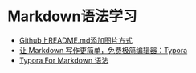 # Markdown语法学习

- [Github上README.md添加图片方式](https://github.com/jmszwzr/Markdown/blob/master/Github%E4%B8%8AREADME.md%E6%B7%BB%E5%8A%A0%E5%9B%BE%E7%89%87%E6%96%B9%E5%BC%8F.md)
- [让 Markdown 写作更简单，免费极简编辑器：Typora](https://sspai.com/post/30292)
- [Typora For Markdown 语法](http://www.jianshu.com/p/092de536d948)





